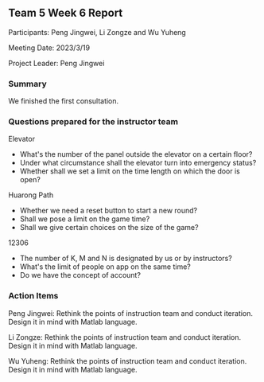 ## Team 5 Week 6 Report


Participants: Peng Jingwei, Li Zongze and Wu Yuheng  

Meeting Date: 2023/3/19  

Project Leader:  Peng Jingwei

### Summary

We finished the first consultation.

### Questions prepared for the instructor team

Elevator

- What's the number of the panel outside the elevator on a certain floor?
- Under what circumstance shall the elevator turn into emergency status?
- Whether shall we set a limit on the time length on which the door is open?



Huarong Path

- Whether we need a reset button to start a new round?
- Shall we pose a limit on the game time?
- Shall we give certain choices on the size of the game?



12306

- The number of K, M and N is designated by us or by instructors?
- What's the limit of people on app on the same time?
- Do we have the concept of account?

### Action Items

Peng Jingwei: Rethink the points of instruction team and conduct iteration. Design it in mind with Matlab language.

Li Zongze: Rethink the points of instruction team and conduct iteration. Design it in mind with Matlab language.

Wu Yuheng: Rethink the points of instruction team and conduct iteration. Design it in mind with Matlab language.